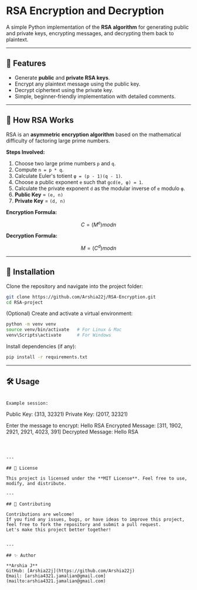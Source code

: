 # RSA Encryption and Decryption

A simple Python implementation of the **RSA algorithm** for generating public and private keys, encrypting messages, and decrypting them back to plaintext.

---

## 📌 Features

* Generate **public** and **private RSA keys**.
* Encrypt any plaintext message using the public key.
* Decrypt ciphertext using the private key.
* Simple, beginner-friendly implementation with detailed comments.

---

## 📜 How RSA Works

RSA is an **asymmetric encryption algorithm** based on the mathematical difficulty of factoring large prime numbers.

**Steps Involved:**

1. Choose two large prime numbers `p` and `q`.
2. Compute `n = p * q`.
3. Calculate Euler's totient `φ = (p - 1)(q - 1)`.
4. Choose a public exponent `e` such that `gcd(e, φ) = 1`.
5. Calculate the private exponent `d` as the modular inverse of `e` modulo `φ`.
6. **Public Key** = `(e, n)`
7. **Private Key** = `(d, n)`

**Encryption Formula:**

```math
C = (M^e) mod n
```

**Decryption Formula:**

```math
M = (C^d) mod n
```

---

## 🚀 Installation

Clone the repository and navigate into the project folder:

```bash
git clone https://github.com/Arshia22j/RSA-Encryption.git
cd RSA-project
```

(Optional) Create and activate a virtual environment:

```bash
python -m venv venv
source venv/bin/activate   # For Linux & Mac
venv\Scripts\activate      # For Windows
```

Install dependencies (if any):

```bash
pip install -r requirements.txt
```

---

## 🛠️ Usage


```

Example session:

```
Public Key: (313, 32321)
Private Key: (2017, 32321)

Enter the message to encrypt: Hello RSA
Encrypted Message: [311, 1902, 2921, 2921, 4023, 391]
Decrypted Message: Hello RSA
```



---

## 📄 License

This project is licensed under the **MIT License**. Feel free to use, modify, and distribute.

---

## 🤝 Contributing

Contributions are welcome!  
If you find any issues, bugs, or have ideas to improve this project, feel free to fork the repository and submit a pull request.  
Let's make this project better together! 


---

## ✨ Author

**Arshia J**
GitHub: [Arshia22j](https://github.com/Arshia22j)
Email: [arshia4321.jamalian@gmail.com](mailto:arshia4321.jamalian@gmail.com)

